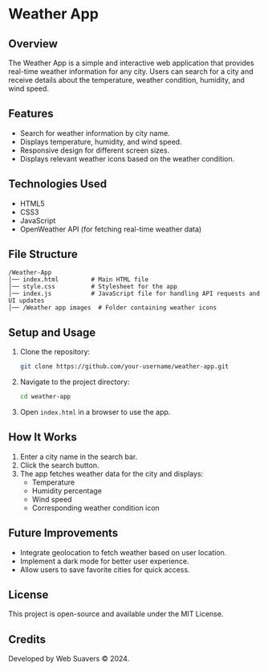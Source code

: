 # Weather App

## Overview

The Weather App is a simple and interactive web application that provides real-time weather information for any city. Users can search for a city and receive details about the temperature, weather condition, humidity, and wind speed.

## Features

- Search for weather information by city name.
- Displays temperature, humidity, and wind speed.
- Responsive design for different screen sizes.
- Displays relevant weather icons based on the weather condition.

## Technologies Used

- HTML5
- CSS3
- JavaScript
- OpenWeather API (for fetching real-time weather data)

## File Structure

```
/Weather-App
│── index.html         # Main HTML file
│── style.css          # Stylesheet for the app
│── index.js           # JavaScript file for handling API requests and UI updates
│── /Weather app images  # Folder containing weather icons
```

## Setup and Usage

1. Clone the repository:
   ```sh
   git clone https://github.com/your-username/weather-app.git
   ```
2. Navigate to the project directory:
   ```sh
   cd weather-app
   ```
3. Open `index.html` in a browser to use the app.

## How It Works

1. Enter a city name in the search bar.
2. Click the search button.
3. The app fetches weather data for the city and displays:
   - Temperature
   - Humidity percentage
   - Wind speed
   - Corresponding weather condition icon

## Future Improvements

- Integrate geolocation to fetch weather based on user location.
- Implement a dark mode for better user experience.
- Allow users to save favorite cities for quick access.

## License

This project is open-source and available under the MIT License.

## Credits

Developed by Web Suavers © 2024.

